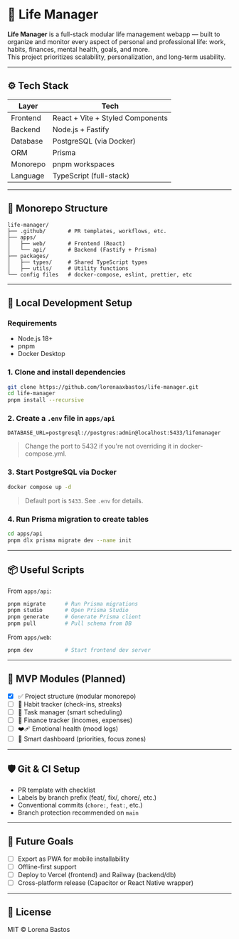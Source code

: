 # 💖 Life Manager

**Life Manager** is a full-stack modular life management webapp — built to organize and monitor every aspect of personal
and professional life: work, habits, finances, mental health, goals, and more.  
This project prioritizes scalability, personalization, and long-term usability.

---

## ⚙️ Tech Stack

| Layer    | Tech                             |
| -------- | -------------------------------- |
| Frontend | React + Vite + Styled Components |
| Backend  | Node.js + Fastify                |
| Database | PostgreSQL (via Docker)          |
| ORM      | Prisma                           |
| Monorepo | pnpm workspaces                  |
| Language | TypeScript (full-stack)          |

---

## 📁 Monorepo Structure

```
life-manager/
├── .github/       # PR templates, workflows, etc.
├── apps/
│   ├── web/       # Frontend (React)
│   └── api/       # Backend (Fastify + Prisma)
├── packages/
│   ├── types/     # Shared TypeScript types
│   ├── utils/     # Utility functions
└── config files   # docker-compose, eslint, prettier, etc
```

---

## 🐳 Local Development Setup

### Requirements

- Node.js 18+
- pnpm
- Docker Desktop

### 1. Clone and install dependencies

```bash
git clone https://github.com/lorenaaxbastos/life-manager.git
cd life-manager
pnpm install --recursive
```

### 2. Create a `.env` file in `apps/api`

```env
DATABASE_URL=postgresql://postgres:admin@localhost:5433/lifemanager
```

> Change the port to 5432 if you're not overriding it in docker-compose.yml.

### 3. Start PostgreSQL via Docker

```bash
docker compose up -d
```

> Default port is `5433`. See `.env` for details.

### 4. Run Prisma migration to create tables

```bash
cd apps/api
pnpm dlx prisma migrate dev --name init
```

---

## 📦 Useful Scripts

From `apps/api`:

```bash
pnpm migrate      # Run Prisma migrations
pnpm studio       # Open Prisma Studio
pnpm generate     # Generate Prisma client
pnpm pull         # Pull schema from DB
```

From `apps/web`:

```bash
pnpm dev          # Start frontend dev server
```

---

## 🧱 MVP Modules (Planned)

- [x] ✅ Project structure (modular monorepo)
- [ ] 🧠 Habit tracker (check-ins, streaks)
- [ ] 💼 Task manager (smart scheduling)
- [ ] 💸 Finance tracker (incomes, expenses)
- [ ] ❤️‍🩹 Emotional health (mood logs)
- [ ] 🔧 Smart dashboard (priorities, focus zones)

---

## 🛡️ Git & CI Setup

- PR template with checklist
- Labels by branch prefix (feat/, fix/, chore/, etc.)
- Conventional commits (`chore:`, `feat:`, etc.)
- Branch protection recommended on `main`

---

## 🚀 Future Goals

- [ ] Export as PWA for mobile installability
- [ ] Offline-first support
- [ ] Deploy to Vercel (frontend) and Railway (backend/db)
- [ ] Cross-platform release (Capacitor or React Native wrapper)

---

## 📄 License

MIT © Lorena Bastos
